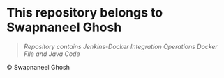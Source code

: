 # This repository belongs to Swapnaneel Ghosh
> *_Repository contains Jenkins-Docker Integration Operations Docker File and Java Code_*

&copy; Swapnaneel Ghosh
